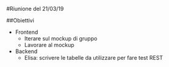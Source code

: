 #Riunione del 21/03/19

##Obiettivi 
* Frontend
    + Iterare sul mockup di gruppo
    + Lavorare al mockup
* Backend
    + Elisa: scrivere le tabelle da utilizzare per fare test REST